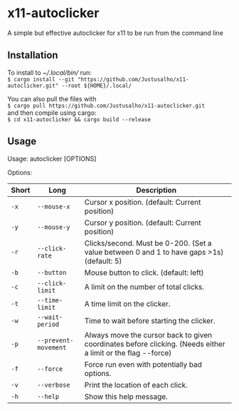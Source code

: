 # x11-autoclicker
A simple but effective autoclicker for x11 to be run from the command line

## Installation

To install to _~/.local/bin/_ run:  
``$ cargo install --git "https://github.com/Justusalho/x11-autoclicker.git" --root ${HOME}/.local/``  

You can also pull the files with  
``$ cargo pull https://github.com/Justusalho/x11-autoclicker.git``  
and then compile using cargo:  
``$ cd x11-autoclicker && cargo build --release``  

## Usage

Usage: autoclicker [OPTIONS]

Options:  

|Short | Long                   | Description                                                                                                  |
|------|------------------------|--------------------------------------------------------------------------------------------------------------|
|``-x``| ``--mouse-x``          | Cursor x position. (default: Current position)                                                               |
|``-y``| ``--mouse-y``          | Cursor y position. (default: Current position)                                                               |
|``-r``| ``--click-rate``       | Clicks/second. Must be 0-200. (Set a value between 0 and 1 to have gaps >1s) (default: 5)                    |
|``-b``| ``--button``           | Mouse button to click. (default: left)                                                                       |
|``-c``| ``--click-limit``      | A limit on the number of total clicks.                                                                       |
|``-t``| ``--time-limit``       | A time limit on the clicker.                                                                                 |
|``-w``| ``--wait-period``      | Time to wait before starting the clicker.                                                                    |
|``-p``| ``--prevent-movement`` | Always move the cursor back to given coordinates before clicking. (Needs either a limit or the flag --force) |
|``-f``| ``--force``            | Force run even with potentially bad options.                                                                 |
|``-v``| ``--verbose``          | Print the location of each click.                                                                            |
|``-h``| ``--help``             | Show this help message.                                                                                      |
